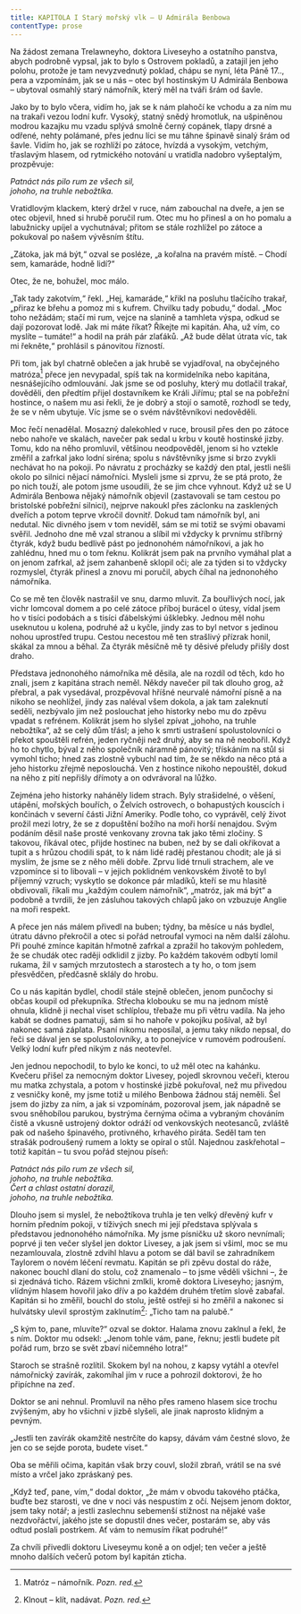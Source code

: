 ```yaml
---
title: KAPITOLA I Starý mořský vlk – U Admirála Benbowa
contentType: prose
---
```


<section>

Na žádost zemana Trelawneyho, doktora Liveseyho a ostatního panstva, abych podrobně vypsal, jak to bylo s Ostrovem pokladů, a zatajil jen jeho polohu, protože je tam nevyzvednutý poklad, chápu se nyní, léta Páně 17.., pera a vzpomínám, jak se u nás – otec byl hostinským U Admirála Benbowa – ubytoval osmahlý starý námořník, který měl na tváři šrám od šavle.

Jako by to bylo včera, vidím ho, jak se k nám plahočí ke vchodu a za ním mu na trakaři vezou lodní kufr. Vysoký, statný snědý hromotluk, na ušpiněnou modrou kazajku mu vzadu splývá smolně černý copánek, tlapy drsné a odřené, nehty polámané, přes jednu líci se mu táhne špinavě sinalý šrám od šavle. Vidím ho, jak se rozhlíží po zátoce, hvízdá a vysokým, vetchým, třaslavým hlasem, od rytmického notování u vratidla nadobro vyšeptalým, prozpěvuje:

_Patnáct nás pilo rum ze všech sil,  
johoho, na truhle nebožtíka._

Vratidlovým klackem, který držel v ruce, nám zabouchal na dveře, a jen se otec objevil, hned si hrubě poručil rum. Otec mu ho přinesl a on ho pomalu a labužnicky upíjel a vychutnával; přitom se stále rozhlížel po zátoce a pokukoval po našem vývěsním štítu.

„Zátoka, jak má být,“ ozval se posléze, „a kořalna na pravém místě. – Chodí sem, kamaráde, hodně lidí?“

Otec, že ne, bohužel, moc málo.

„Tak tady zakotvím,“ řekl. „Hej, kamaráde,“ křikl na posluhu tlačícího trakař, „přiraz ke břehu a pomoz mi s kufrem. Chvilku tady pobudu,“ dodal. „Moc toho nežádám; stačí mi rum, vejce na slanině a tamhleta výspa, odkud se dají pozorovat lodě. Jak mi máte říkat? Říkejte mi kapitán. Aha, už vím, co myslíte – tumáte!“ a hodil na práh pár zlaťáků. „Až bude dělat útrata víc, tak mi řekněte,“ prohlásil s pánovitou řízností.

Při tom, jak byl chatrně oblečen a jak hrubě se vyjadřoval, na obyčejného matróza[^1] přece jen nevypadal, spíš tak na kormidelníka nebo kapitána, nesnášejícího odmlouvání. Jak jsme se od posluhy, který mu dotlačil trakař, dověděli, den předtím přijel dostavníkem ke Králi Jiřímu; ptal se na pobřežní hostince, o našem mu asi řekli, že je dobrý a stojí o samotě, rozhodl se tedy, že se v něm ubytuje. Víc jsme se o svém návštěvníkovi nedověděli.

Moc řečí nenadělal. Mosazný dalekohled v ruce, brousil přes den po zátoce nebo nahoře ve skalách, navečer pak sedal u krbu v koutě hostinské jizby. Tomu, kdo na něho promluvil, většinou neodpověděl, jenom si ho vztekle změřil a zafrkal jako lodní siréna; spolu s návštěvníky jsme si brzo zvykli nechávat ho na pokoji. Po návratu z procházky se každý den ptal, jestli nešli okolo po silnici nějací námořníci. Mysleli jsme si zprvu, že se ptá proto, že po nich touží, ale potom jsme usoudili, že se jim chce vyhnout. Když už se U Admirála Benbowa nějaký námořník objevil (zastavovali se tam cestou po bristolské pobřežní silnici), nejprve nakoukl přes záclonku na zasklených dveřích a potom teprve vkročil dovnitř. Dokud tam námořník byl, ani nedutal. Nic divného jsem v tom neviděl, sám se mi totiž se svými obavami svěřil. Jednoho dne mě vzal stranou a slíbil mi vždycky k prvnímu stříbrný čtyrák, když budu bedlivě pást po jednonohém námořníkovi, a jak ho zahlédnu, hned mu o tom řeknu. Kolikrát jsem pak na prvního vymáhal plat a on jenom zafrkal, až jsem zahanbeně sklopil oči; ale za týden si to vždycky rozmyslel, čtyrák přinesl a znovu mi poručil, abych číhal na jednonohého námořníka.

Co se mě ten člověk nastrašil ve snu, darmo mluvit. Za bouřlivých nocí, jak vichr lomcoval domem a po celé zátoce příboj burácel o útesy, vídal jsem ho v tisíci podobách a s tisíci ďábelskými úšklebky. Jednou měl nohu useknutou u kolena, podruhé až u kyčle, jindy zas to byl netvor s jedinou nohou uprostřed trupu. Cestou necestou mě ten strašlivý přízrak honil, skákal za mnou a běhal. Za čtyrák měsíčně mě ty děsivé přeludy přišly dost draho.

Představa jednonohého námořníka mě děsila, ale na rozdíl od těch, kdo ho znali, jsem z kapitána strach neměl. Někdy navečer pil tak dlouho grog, až přebral, a pak vysedával, prozpěvoval hříšné neurvalé námořní písně a na nikoho se neohlížel, jindy zas naléval všem dokola, a jak tam zaleknutí seděli, nezbývalo jim než poslouchat jeho historky nebo mu do zpěvu vpadat s refrénem. Kolikrát jsem ho slyšel zpívat „johoho, na truhle nebožtíka“, až se celý dům třásl; a jeho k smrti ustrašení spolustolovníci o překot spouštěli refrén, jeden ryčněji než druhý, aby se na ně neobořil. Když ho to chytlo, býval z něho společník náramně pánovitý; třískáním na stůl si vymohl ticho; hned zas zlostně vybuchl nad tím, že se někdo na něco ptá a jeho historku zřejmě neposlouchá. Ven z hostince nikoho nepouštěl, dokud na něho z pití nepřišly dřímoty a on odvrávoral na lůžko.

Zejména jeho historky naháněly lidem strach. Byly strašidelné, o věšení, utápění, mořských bouřích, o Želvích ostrovech, o bohapustých kouscích i končinách v severní části Jižní Ameriky. Podle toho, co vyprávěl, celý život prožil mezi lotry, že se z dopuštění božího na moři horší nenajdou. Svým podáním děsil naše prosté venkovany zrovna tak jako těmi zločiny. S takovou, říkával otec, přijde hostinec na buben, než by se dali okřikovat a tupit a s hrůzou chodili spát, to k nám lidé raděj přestanou chodit; ale já si myslím, že jsme se z něho měli dobře. Zprvu lidé trnuli strachem, ale ve vzpomínce si to libovali – v jejich poklidném venkovském životě to byl příjemný vzruch; vyskytlo se dokonce pár mladíků, kteří se mu hlasitě obdivovali, říkali mu „každým coulem námořník“, „matróz, jak má být“ a podobně a tvrdili, že jen zásluhou takových chlapů jako on vzbuzuje Anglie na moři respekt.

A přece jen nás málem přivedl na buben; týdny, ba měsíce u nás bydlel, útratu dávno překročil a otec si pořád netroufal vymoci na něm další zálohu. Při pouhé zmínce kapitán hřmotně zafrkal a zpražil ho takovým pohledem, že se chudák otec raději odklidil z jizby. Po každém takovém odbytí lomil rukama, žil v samých mrzutostech a starostech a ty ho, o tom jsem přesvědčen, předčasně sklály do hrobu.

Co u nás kapitán bydlel, chodil stále stejně oblečen, jenom punčochy si občas koupil od překupníka. Střecha klobouku se mu na jednom místě ohnula, klidně ji nechal viset schlíplou, třebaže mu při větru vadila. Na jeho kabát se dodnes pamatuji, sám si ho nahoře v pokojíku pošíval, až byl nakonec samá záplata. Psaní nikomu neposílal, a jemu taky nikdo nepsal, do řeči se dával jen se spolustolovníky, a to ponejvíce v rumovém podroušení. Velký lodní kufr před nikým z nás neotevřel.

Jen jednou nepochodil, to bylo ke konci, to už měl otec na kahánku. Kvečeru přišel za nemocným doktor Livesey, pojedl skrovnou večeři, kterou mu matka zchystala, a potom v hostinské jizbě pokuřoval, než mu přivedou z vesničky koně, my jsme totiž u milého Benbowa žádnou stáj neměli. Šel jsem do jizby za ním, a jak si vzpomínám, pozoroval jsem, jak nápadně se svou sněhobílou parukou, bystrýma černýma očima a vybraným chováním čistě a vkusně ustrojený doktor odráží od venkovských neotesanců, zvláště pak od našeho špinavého, protivného, krhavého piráta. Seděl tam ten strašák podroušený rumem a lokty se opíral o stůl. Najednou zaskřehotal – totiž kapitán – tu svou pořád stejnou píseň:

_Patnáct nás pilo rum ze všech sil,  
johoho, na truhle nebožtíka.  
Čert a chlast ostatní dorazil,  
johoho, na truhle nebožtíka._

Dlouho jsem si myslel, že nebožtíkova truhla je ten velký dřevěný kufr v horním předním pokoji, v tíživých snech mi její představa splývala s představou jednonohého námořníka. My jsme písničku už skoro nevnímali; poprvé ji ten večer slyšel jen doktor Livesey, a jak jsem si všiml, moc se mu nezamlouvala, zlostně zdvihl hlavu a potom se dál bavil se zahradníkem Taylorem o novém léčení revmatu. Kapitán se při zpěvu dostal do ráže, nakonec bouchl dlaní do stolu, což znamenalo – to jsme věděli všichni –, že si zjednává ticho. Rázem všichni zmlkli, kromě doktora Liveseyho; jasným, vlídným hlasem hovořil jako dřív a po každém druhém třetím slově zabafal. Kapitán si ho změřil, bouchl do stolu, ještě ostřeji si ho změřil a nakonec si hulvátsky ulevil sprostým zaklnutím[^2]: „Ticho tam na palubě.“

„S kým to, pane, mluvíte?“ ozval se doktor. Halama znovu zaklnul a řekl, že s ním. Doktor mu odsekl: „Jenom tohle vám, pane, řeknu; jestli budete pít pořád rum, brzo se svět zbaví ničemného lotra!“

Staroch se strašně rozlítil. Skokem byl na nohou, z kapsy vytáhl a otevřel námořnický zavírák, zakomíhal jím v ruce a pohrozil doktorovi, že ho připíchne na zeď.

Doktor se ani nehnul. Promluvil na něho přes rameno hlasem sice trochu zvýšeným, aby ho všichni v jizbě slyšeli, ale jinak naprosto klidným a pevným.

„Jestli ten zavírák okamžitě nestrčíte do kapsy, dávám vám čestné slovo, že jen co se sejde porota, budete viset.“

Oba se měřili očima, kapitán však brzy couvl, složil zbraň, vrátil se na své místo a vrčel jako zpráskaný pes.

„Když teď, pane, vím,“ dodal doktor, „že mám v obvodu takového ptáčka, buďte bez starosti, ve dne v noci vás nespustím z očí. Nejsem jenom doktor, jsem taky notář; a jestli zaslechnu sebemenší stížnost na nějaké vaše nezdvořáctví, jakého jste se dopustil dnes večer, postarám se, aby vás odtud poslali postrkem. Ať vám to nemusím říkat podruhé!“

Za chvíli přivedli doktoru Liveseymu koně a on odjel; ten večer a ještě mnoho dalších večerů potom byl kapitán zticha.

</section>

[^1]: Matróz – námořník. _Pozn. red._

[^2]: Klnout – klít, nadávat. _Pozn. red._

[^3]: Švadronit – rychle drmolivě mluvit. _Pozn. red._

[^4]: Sešlý, vetchý. _Pozn. red._

[^5]: Smotaný žvýkací tabák. _Pozn. red._

[^6]: Nádoba na uchovávání troudu, tj. suché, snadno zápalné látky. _Pozn. red._

[^7]: Přístroj k určování místa podle polohy hvězd. _Pozn. red._

[^8]: Kyvadlové hodiny. _Pozn. red._

[^9]: Dovětek, dodatek. _Pozn. red._

[^10]: Kloun – mohutná špičatá zbraň umístěná pod čarou ponoru na přídi. Svým hrotem sloužila k proražení boku nepřátelské lodi. _Pozn. red._

[^11]: Šalupa – dlouhý člun určený k dopravě mezi kotvící lodí a břehem. _Pozn. red._

[^12]: Staré přísloví (15. stol.), „kdo chodí kolem močálu, bažiny, ten se nachladí“, tj. nelze jednat nečestně bez následků. _Pozn. red._

[^13]: Parduna – součást pevného lanoví, zadní a postranní lano slouží k výstuze stěžňů a čnělek. _Pozn. red._

[^14]: Jola – otevřený sportovní člun s plachtami. _Pozn. red._

[^15]: Zábradlí, ohrazení. _Pozn. red._

[^16]: Brzo bylo vzbouřenců jen osm, námořník ze škuneru, postřelený panem Trelawneyem, ještě ten večer zranění podlehl. Ti, co zůstali, se to ovšem dověděli až později.

[^17]: Kosatka – trojúhelníková plachta nad přídí lodi. _Pozn. red._

[^18]: Stěh – lano spojující stěžeň s trupem a zajišťující jeho lepší stabilitu. _Pozn. red_.

[^19]: Fidibus – papírovýsmotek, jímž se podpaluje dýmka nebo svíčka. _Pozn. red_.

[^20]: Cvičit na povel. _Pozn. red_.

[^21]: Mlýnské kameny. _Pozn. red._
